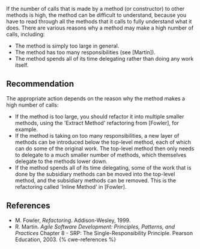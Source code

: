 If the number of calls that is made by a method (or constructor) to other methods is high, the method can be difficult to understand, because you have to read through all the methods that it calls to fully understand what it does. There are various reasons why a method may make a high number of calls, including:

* The method is simply too large in general.
* The method has too many responsibilities (see \[Martin\]).
* The method spends all of its time delegating rather than doing any work itself.

## Recommendation
The appropriate action depends on the reason why the method makes a high number of calls:

* If the method is too large, you should refactor it into multiple smaller methods, using the 'Extract Method' refactoring from \[Fowler\], for example.
* If the method is taking on too many responsibilities, a new layer of methods can be introduced below the top-level method, each of which can do some of the original work. The top-level method then only needs to delegate to a much smaller number of methods, which themselves delegate to the methods lower down.
* If the method spends all of its time delegating, some of the work that is done by the subsidiary methods can be moved into the top-level method, and the subsidiary methods can be removed. This is the refactoring called 'Inline Method' in \[Fowler\].

## References
* M. Fowler, *Refactoring*. Addison-Wesley, 1999.
* R. Martin. *Agile Software Development: Principles, Patterns, and Practices* Chapter 8 - SRP: The Single-Responsibility Principle. Pearson Education, 2003.
{% cwe-references %}
